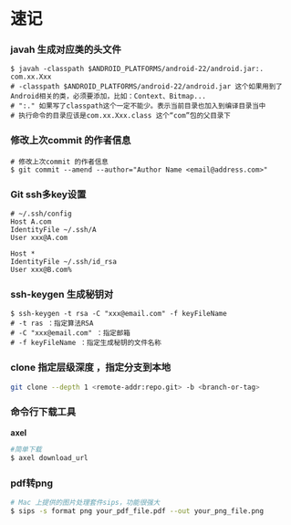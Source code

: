 # 速记

###  javah 生成对应类的头文件
```shell
$ javah -classpath $ANDROID_PLATFORMS/android-22/android.jar:. com.xx.Xxx
# -classpath $ANDROID_PLATFORMS/android-22/android.jar 这个如果用到了Android相关的类，必须要添加，比如：Context、Bitmap...
# ":." 如果写了classpath这个一定不能少。表示当前目录也加入到编译目录当中
# 执行命令的目录应该是com.xx.Xxx.class 这个“com”包的父目录下
```

### 修改上次commit 的作者信息

```shell
# 修改上次commit 的作者信息
$ git commit --amend --author="Author Name <email@address.com>"
```

### Git ssh多key设置
```shell
# ~/.ssh/config
Host A.com
IdentityFile ~/.ssh/A
User xxx@A.com

Host *
IdentityFile ~/.ssh/id_rsa
User xxx@B.com%
```

###  ssh-keygen 生成秘钥对
```shell
$ ssh-keygen -t rsa -C "xxx@email.com" -f keyFileName
# -t ras ：指定算法RSA
# -C "xxx@email.com" ：指定邮箱
# -f keyFileName ：指定生成秘钥的文件名称
```


### clone 指定层级深度 ，指定分支到本地
```sh
git clone --depth 1 <remote-addr:repo.git> -b <branch-or-tag>
```

### 命令行下载工具

**axel**

```sh
#简单下载
$ axel download_url
```

### pdf转png
```sh
# Mac 上提供的图片处理套件sips，功能很强大
$ sips -s format png your_pdf_file.pdf --out your_png_file.png
```